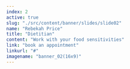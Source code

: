 ```yaml
---
index: 2
active: true
slug: "./src/content/banner/slides/slide02"
name: "Rebekah Price"
title: "Dietitian"
content: "Work with your food sensitivities"
link: "book an appointment"
linkurl: "#"
imagename: "banner_02(16x9)"
---
```

